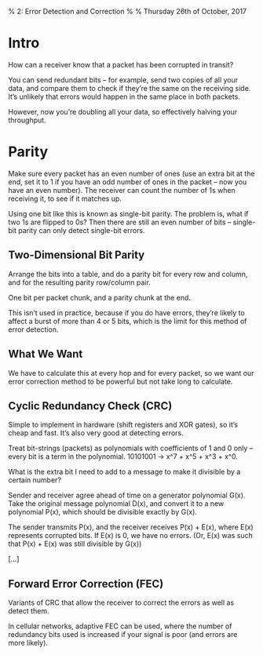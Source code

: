 % 2: Error Detection and Correction
%
% Thursday 26th of October, 2017

# Intro

How can a receiver know that a packet has been corrupted in transit?

You can send redundant bits – for example, send two copies of all your data, and compare them to check if they’re the same on the receiving side. It’s unlikely that errors would happen in the same place in both packets.

However, now you’re doubling all your data, so effectively halving your throughput.

# Parity

Make sure every packet has an even number of ones (use an extra bit at the end, set it to 1 if you have an odd number of ones in the packet – now you have an even number). The receiver can count the number of 1s when receiving it, to see if it matches up.

Using one bit like this is known as single-bit parity. The problem is, what if two 1s are flipped to 0s? Then there are still an even number of bits – single-bit parity can only detect single-bit errors.

## Two-Dimensional Bit Parity

Arrange the bits into a table, and do a parity bit for every row and column, and for the resulting parity row/column pair.

One bit per packet chunk, and a parity chunk at the end.

This isn’t used in practice, because if you do have errors, they’re likely to affect a burst of more than 4 or 5 bits, which is the limit for this method of error detection.

## What We Want

We have to calculate this at every hop and for every packet, so we want our error correction method to be powerful but not take long to calculate.

## Cyclic Redundancy Check (CRC)

Simple to implement in hardware (shift registers and XOR gates), so it’s cheap and fast. It’s also very good at detecting errors.

Treat bit-strings (packets) as polynomials with coefficients of 1 and 0 only – every bit is a term in the polynomial. 10101001 -> x^7 + x^5 + x^3 + x^0.

What is the extra bit I need to add to a message to make it divisible by a certain number?

Sender and receiver agree ahead of time on a generator polynomial G(x). Take the original message polynomial D(x), and convert it to a new polynomial P(x), which should be divisible exactly by G(x).

The sender transmits P(x), and the receiver receives P(x) + E(x), where E(x) represents corrupted bits. If E(x) is 0, we have no errors. (Or, E(x) was such that P(x) + E(x) was still divisible by G(x))

[…]

## Forward Error Correction (FEC)

Variants of CRC that allow the receiver to correct the errors as well as detect them.

In cellular networks, adaptive FEC can be used, where the number of redundancy bits used is increased if your signal is poor (and errors are more likely).
